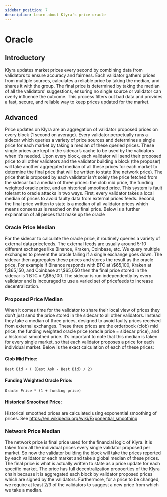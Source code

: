 ```yaml
---
sidebar_position: 7
description: Learn about Klyra's price oracle
---
```


# Oracle

## Introductory
Klyra updates market prices every second by combining data from validators to ensure accuracy and fairness. Each validator gathers prices from multiple sources, calculates a reliable price by taking the median, and shares it with the group. The final price is determined by taking the median of all the validators' suggestions, ensuring no single source or validator can overly influence the outcome. This process filters out bad data and provides a fast, secure, and reliable way to keep prices updated for the market.

## Advanced
Price updates on Klyra are an aggregation of validator proposed prices on every block (1 second on average). Every validator perpetually runs a sidecar which queries a variety of price sources and determines a single price for each market by taking a median of these queried prices. These single prices are kept in the sidecar’s cache to be used by the validators when it’s needed. Upon every block, each validator will send their proposed price to all other validators and the validator building a block (the proposer) will take another aggregated median of all these prices for each market to determine the final price that will be written to state (the network price). The price that is proposed by each validator isn’t solely the price fetched from the sidecar but a median of three prices: the clob mid price, the funding weighted oracle price, and an historical smoothed price. This system is fault tolerant to oracle attacks in two ways. First, every validator takes a local median of prices to avoid faulty data from external prices feeds. Second, the final price written to state is a median of all validator prices which means consensus is reached on the final price. Below is a further explanation of all pieces that make up the oracle

### Oracle Price Median
For the sidecar to calculate the oracle price, it routinely queries a variety of external data pricefeeds. The external feeds are usually around 5-10 different exchanges like Binance, Kraken, Coinbase, etc. We query multiple exchanges to prevent the oracle failing if a single exchange goes down. The sidecar then aggregates these prices and stores the result as the oracle price. For example if Binance responds with BTC at \\$65,100, Kraken at \\$65,150, and Coinbase at \\$65,050 then the final price stored in the sidecar is 1 BTC = \\$65,100. The sidecar is run independently by every validator and is incouraged to use a varied set of pricefeeds to increase decentralization.

### Proposed Price Median
When it comes time for the validator to share their local view of prices they don’t just send the price stored in the sidecar to all other validators. Instead they take a median of three prices, designed to avoid faulty prices received from external exchanges. These three prices are the orderbook (clob) mid price, the funding weighted oracle price (oracle price = sidecar price), and a historical smoothed price. It’s important to note that this median is taken for every single market, so that each validator proposes a price for each individual market. Below is the exact calculation of each of these prices:


#### Clob Mid Price:
`Best Bid + ( (Best Ask - Best Bid) / 2)`

#### Funding Weighted Oracle Price:
`Oracle Price * (1 + funding price)`

#### Historical Smoothed Price:
Historical smoothed prices are calculated using exponential smoothing of prices. See https://en.wikipedia.org/wiki/Exponential_smoothing

### Network Price Median
The network price is final price used for the financial logic of Klyra. It is taken from all the individual prices every single validator proposed per market. So now the validator building the block will take the prices reported by each validator or each market and take a global median of these prices. The final price is what is actually written to state as a price update for each specific market. The price has full decentralization propoerties of the Klyra chain because it is aggregated each block by validator proposed prices which are signed by the validators. Furthermore, for a price to be changed, we require at least 2/3 of the validators to suggest a new price from which we take a median.
